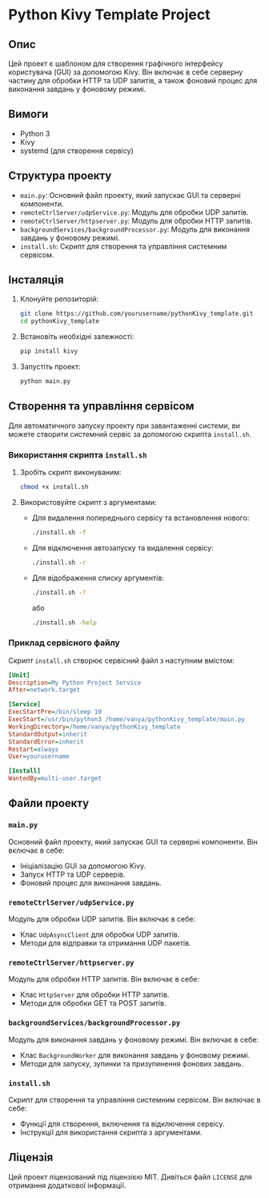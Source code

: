 # Python Kivy Template Project

## Опис
Цей проект є шаблоном для створення графічного інтерфейсу користувача (GUI) за допомогою Kivy. Він включає в себе серверну частину для обробки HTTP та UDP запитів, а також фоновий процес для виконання завдань у фоновому режимі.

## Вимоги
- Python 3
- Kivy
- systemd (для створення сервісу)

## Структура проекту
- `main.py`: Основний файл проекту, який запускає GUI та серверні компоненти.
- `remoteCtrlServer/udpService.py`: Модуль для обробки UDP запитів.
- `remoteCtrlServer/httpserver.py`: Модуль для обробки HTTP запитів.
- `backgroundServices/backgroundProcessor.py`: Модуль для виконання завдань у фоновому режимі.
- `install.sh`: Скрипт для створення та управління системним сервісом.

## Інсталяція
1. Клонуйте репозиторій:
   ```sh
   git clone https://github.com/yourusername/pythonKivy_template.git
   cd pythonKivy_template
   ```

2. Встановіть необхідні залежності:
   ```sh
   pip install kivy
   ```

3. Запустіть проект:
   ```sh
   python main.py
   ```

## Створення та управління сервісом
Для автоматичного запуску проекту при завантаженні системи, ви можете створити системний сервіс за допомогою скрипта `install.sh`.

### Використання скрипта `install.sh`
1. Зробіть скрипт виконуваним:
   ```sh
   chmod +x install.sh
   ```

2. Використовуйте скрипт з аргументами:
   - Для видалення попереднього сервісу та встановлення нового:
     ```sh
     ./install.sh -f
     ```
   - Для відключення автозапуску та видалення сервісу:
     ```sh
     ./install.sh -r
     ```
   - Для відображення списку аргументів:
     ```sh
     ./install.sh -? 
     ```
     або
     ```sh
     ./install.sh -help
     ```

### Приклад сервісного файлу
Скрипт `install.sh` створює сервісний файл з наступним вмістом:
```ini
[Unit]
Description=My Python Project Service
After=network.target

[Service]
ExecStartPre=/bin/sleep 10
ExecStart=/usr/bin/python3 /home/vanya/pythonKivy_template/main.py
WorkingDirectory=/home/vanya/pythonKivy_template
StandardOutput=inherit
StandardError=inherit
Restart=always
User=yourusername

[Install]
WantedBy=multi-user.target
```

## Файли проекту
### `main.py`
Основний файл проекту, який запускає GUI та серверні компоненти. Він включає в себе:
- Ініціалізацію GUI за допомогою Kivy.
- Запуск HTTP та UDP серверів.
- Фоновий процес для виконання завдань.

### `remoteCtrlServer/udpService.py`
Модуль для обробки UDP запитів. Він включає в себе:
- Клас `UdpAsyncClient` для обробки UDP запитів.
- Методи для відправки та отримання UDP пакетів.

### `remoteCtrlServer/httpserver.py`
Модуль для обробки HTTP запитів. Він включає в себе:
- Клас `HttpServer` для обробки HTTP запитів.
- Методи для обробки GET та POST запитів.

### `backgroundServices/backgroundProcessor.py`
Модуль для виконання завдань у фоновому режимі. Він включає в себе:
- Клас `BackgroundWorker` для виконання завдань у фоновому режимі.
- Методи для запуску, зупинки та призупинення фонових завдань.

### `install.sh`
Скрипт для створення та управління системним сервісом. Він включає в себе:
- Функції для створення, включення та відключення сервісу.
- Інструкції для використання скрипта з аргументами.

## Ліцензія
Цей проект ліцензований під ліцензією MIT. Дивіться файл `LICENSE` для отримання додаткової інформації.